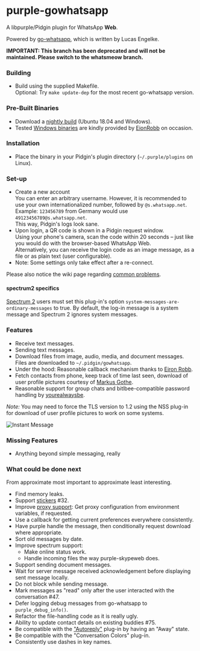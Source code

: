 ﻿# purple-gowhatsapp

A libpurple/Pidgin plugin for WhatsApp **Web**.

Powered by [go-whatsapp](https://github.com/Rhymen/go-whatsapp), which is written by Lucas Engelke.

**IMPORTANT: This branch has been deprecated and will not be maintained. Please switch to the whatsmeow branch.**

### Building

* Build using the supplied Makefile.  
  Optional: Try `make update-dep` for the most recent go-whatsapp version.

### Pre-Built Binaries

* Download a [nightly build](https://buildbot.hehoe.de/purple-gowhatsapp/builds/) (Ubuntu 18.04 and Windows).
* Tested [Windows binaries](https://github.com/hoehermann/purple-gowhatsapp/wiki/Windows-Build) are kindly provided by [EionRobb](https://github.com/EionRobb) on occasion.

### Installation

* Place the binary in your Pidgin's plugin directory (`~/.purple/plugins` on Linux).

### Set-up

* Create a new account  
  You can enter an arbitrary username. 
  However, it is recommended to use your own internationalized number, followed by `@s.whatsapp.net`.  
  Example: `123456789` from Germany would use `49123456789@s.whatsapp.net`.  
  This way, Pidgin's logs look sane.
* Upon login, a QR code is shown in a Pidgin request window.  
  Using your phone's camera, scan the code within 20 seconds – just like you would do with the browser-based WhatsApp Web.  
  Alternatively, you can receive the login code as an image message, as a file or as plain text (user configurable).
* Note: Some settings only take effect after a re-connect.

Please also notice the wiki page regarding [common problems](https://github.com/hoehermann/purple-gowhatsapp/wiki/Common-Problems).

#### spectrum2 specifics

[Spectrum 2](https://spectrum.im/) users must set this plug-in's option `system-messages-are-ordinary-messages` to true. By default, the log-in message is a system message and Spectrum 2 ignores system messages.

### Features

* Receive text messages.
* Sending text messages.
* Download files from image, audio, media, and document messages.  
  Files are downloaded to `~/.pidgin/gowhatsapp`.
* Under the hood: Reasonable callback mechanism thanks to [Eiron Robb](https://github.com/EionRobb).
* Fetch contacts from phone, keep track of time last seen, download of user profile pictures courtesy of [Markus Gothe](https://github.com/nihilus).
* Reasonable support for group chats and bitlbee-compatible password handling by [yourealwaysbe](https://github.com/yourealwaysbe).

*Note:* You may need to force the TLS version to 1.2 using the NSS plug-in for download of user profile pictures to work on some systems.

![Instant Message](/instant_message.png?raw=true "Instant Message Screenshot")  

### Missing Features

* Anything beyond simple messaging, really

### What could be done next

From approximate most important to approximate least interesting.

* Find memory leaks.
* Support [stickers](https://github.com/Rhymen/go-whatsapp/commit/d7754af4a6b7209d88132b5e498c98f12fb67f70) #32.
* Improve [proxy support](https://github.com/Rhymen/go-whatsapp/blob/master/examples/loginWithProxy/main.go): Get proxy configuration from environment variables, if requested.
* Use a callback for getting current preferences everywhere consistently.
* Have purple handle the message, then conditionally request download where appropriate.
* Sort old messages by date.
* Improve spectrum support:
  * Make online status work.
  * Handle incoming files the way purple-skypeweb does.
* Support sending document messages.
* Wait for server message received acknowledgement before displaying sent message locally.
* Do not block while sending message.
* Mark messages as "read" only after the user interacted with the conversation #47.
* Defer logging debug messages from go-whatsapp to `purple_debug_info()`.
* Refactor the file-handling code as it is really ugly.
* Ability to update contact details on existing buddies #75.
* Be compatible with the ["Autoreply"](https://github.com/EionRobb/purple-gowhatsapp/issues/3#issuecomment-555814663) plug-in by having an "Away" state.
* Be compatible with the "Conversation Colors" plug-in.
* Consistently use dashes in key names.
